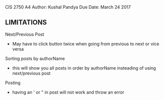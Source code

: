 CIS 2750
A4
Author: Kushal Pandya
Due Date: March 24 2017 


LIMITATIONS
-----------------------

Next/Previous Post
- May have to click button twice when going from previous to next or vice versa


Sorting posts by authorName
- this will show you all posts in order by authorName insteading of using next/previous post


Posting
- having an ' or " in post will not work and throw an error